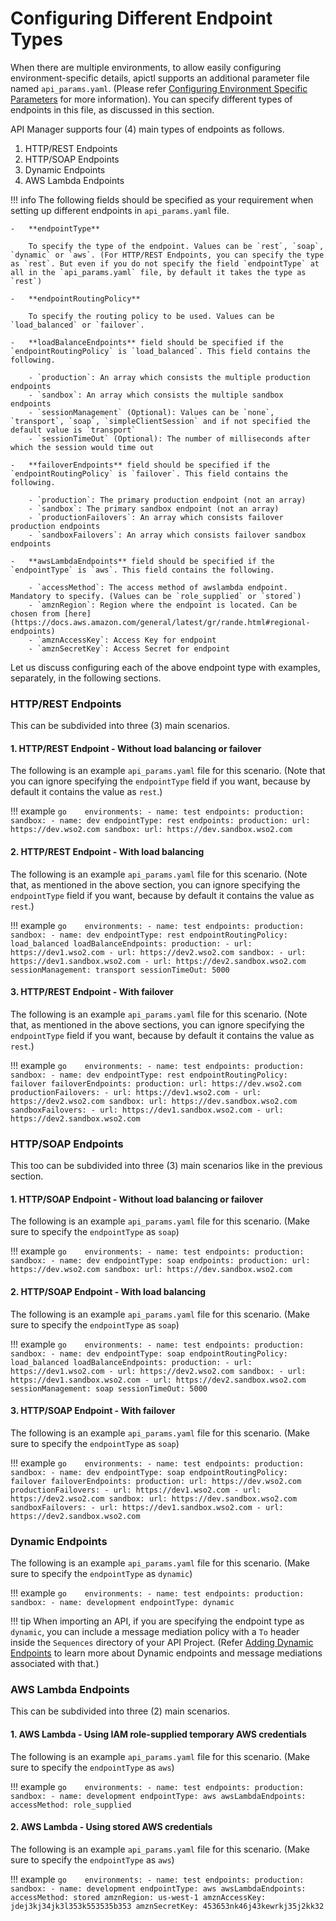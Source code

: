 #  Configuring Different Endpoint Types

When there are multiple environments, to allow easily configuring environment-specific details, apictl supports an additional parameter file named `api_params.yaml`. (Please refer [Configuring Environment Specific Parameters]({{base_path}}/learn/api-controller/advanced-topics/configuring-environment-specific-parameters) for more information). You can specify different types of endpoints in this file, as discussed in this section.

API Manager supports four (4) main types of endpoints as follows.

1. HTTP/REST Endpoints
2. HTTP/SOAP Endpoints
3. Dynamic Endpoints
4. AWS Lambda Endpoints

!!! info
    The following fields should be specified as your requirement when setting up different endpoints in `api_params.yaml` file.
    
    -   **endpointType**
        
        To specify the type of the endpoint. Values can be `rest`, `soap`, `dynamic` or `aws`. (For HTTP/REST Endpoints, you can specify the type as `rest`. But even if you do not specify the field `endpointType` at all in the `api_params.yaml` file, by default it takes the type as `rest`)
    
    -   **endpointRoutingPolicy**
    
        To specify the routing policy to be used. Values can be `load_balanced` or `failover`.
    
    -   **loadBalanceEndpoints** field should be specified if the `endpointRoutingPolicy` is `load_balanced`. This field contains the following.

        - `production`: An array which consists the multiple production endpoints
        - `sandbox`: An array which consists the multiple sandbox endpoints
        - `sessionManagement` (Optional): Values can be `none`, `transport`, `soap`, `simpleClientSession` and if not specified the default value is `transport`
        - `sessionTimeOut` (Optional): The number of milliseconds after which the session would time out

    -   **failoverEndpoints** field should be specified if the `endpointRoutingPolicy` is `failover`. This field contains the following.

        - `production`: The primary production endpoint (not an array)
        - `sandbox`: The primary sandbox endpoint (not an array)
        - `productionFailovers`: An array which consists failover production endpoints
        - `sandboxFailovers`: An array which consists failover sandbox endpoints

    -   **awsLambdaEndpoints** field should be specified if the `endpointType` is `aws`. This field contains the following.

        - `accessMethod`: The access method of awslambda endpoint. Mandatory to specify. (Values can be `role_supplied` or `stored`)
        - `amznRegion`: Region where the endpoint is located. Can be chosen from [here](https://docs.aws.amazon.com/general/latest/gr/rande.html#regional-endpoints)
        - `amznAccessKey`: Access Key for endpoint
        - `amznSecretKey`: Access Secret for endpoint

Let us discuss configuring each of the above endpoint type with examples, separately, in the following sections.

### HTTP/REST Endpoints

This can be subdivided into three (3) main scenarios.

#### 1. HTTP/REST Endpoint - Without load balancing or failover

The following is an example `api_params.yaml` file for this scenario. (Note that you can ignore specifying the `endpointType` field if you want, because by default it contains the value as `rest`.)

!!! example
    ```go   
    environments:
      - name: test
        endpoints:
            production:
            sandbox:
      - name: dev
        endpointType: rest
        endpoints:
            production:
                url: https://dev.wso2.com
            sandbox:
                url: https://dev.sandbox.wso2.com
    ```

#### 2. HTTP/REST Endpoint - With load balancing

The following is an example `api_params.yaml` file for this scenario. (Note that, as mentioned in the above section, you can ignore specifying the `endpointType` field if you want, because by default it contains the value as `rest`.)

!!! example
    ```go   
    environments:
      - name: test
        endpoints:
            production:
            sandbox:
      - name: dev
        endpointType: rest
        endpointRoutingPolicy: load_balanced
        loadBalanceEndpoints:
            production:
                - url: https://dev1.wso2.com
                - url: https://dev2.wso2.com
            sandbox:
                - url: https://dev1.sandbox.wso2.com
                - url: https://dev2.sandbox.wso2.com
            sessionManagement: transport
            sessionTimeOut: 5000
    ```

#### 3. HTTP/REST Endpoint - With failover

The following is an example `api_params.yaml` file for this scenario. (Note that, as mentioned in the above sections, you can ignore specifying the `endpointType` field if you want, because by default it contains the value as `rest`.)

!!! example
    ```go   
    environments:
      - name: test
        endpoints:
            production:
            sandbox:
      - name: dev
        endpointType: rest
        endpointRoutingPolicy: failover
        failoverEndpoints:
            production:
                url: https://dev.wso2.com
            productionFailovers:
                - url: https://dev1.wso2.com
                - url: https://dev2.wso2.com
            sandbox:
                url: https://dev.sandbox.wso2.com
            sandboxFailovers:
                - url: https://dev1.sandbox.wso2.com
                - url: https://dev2.sandbox.wso2.com
    ```

### HTTP/SOAP Endpoints

This too can be subdivided into three (3) main scenarios like in the previous section.

#### 1. HTTP/SOAP Endpoint - Without load balancing or failover

The following is an example `api_params.yaml` file for this scenario. (Make sure to specify the `endpointType` as `soap`)

!!! example
    ```go   
    environments:
      - name: test
        endpoints:
            production:
            sandbox:
      - name: dev
        endpointType: soap
        endpoints:
            production:
                url: https://dev.wso2.com
            sandbox:
                url: https://dev.sandbox.wso2.com
    ```

#### 2. HTTP/SOAP Endpoint - With load balancing

The following is an example `api_params.yaml` file for this scenario. (Make sure to specify the `endpointType` as `soap`)

!!! example
    ```go   
    environments:
      - name: test
        endpoints:
            production:
            sandbox:
      - name: dev
        endpointType: soap
        endpointRoutingPolicy: load_balanced
        loadBalanceEndpoints:
            production:
                - url: https://dev1.wso2.com
                - url: https://dev2.wso2.com
            sandbox:
                - url: https://dev1.sandbox.wso2.com
                - url: https://dev2.sandbox.wso2.com
            sessionManagement: soap
            sessionTimeOut: 5000
    ```

#### 3. HTTP/SOAP Endpoint - With failover

The following is an example `api_params.yaml` file for this scenario. (Make sure to specify the `endpointType` as `soap`)

!!! example
    ```go   
    environments:
      - name: test
        endpoints:
            production:
            sandbox:
      - name: dev
        endpointType: soap
        endpointRoutingPolicy: failover
        failoverEndpoints:
            production:
                url: https://dev.wso2.com
            productionFailovers:
                - url: https://dev1.wso2.com
                - url: https://dev2.wso2.com
            sandbox:
                url: https://dev.sandbox.wso2.com
            sandboxFailovers:
                - url: https://dev1.sandbox.wso2.com
                - url: https://dev2.sandbox.wso2.com
    ```

### Dynamic Endpoints

The following is an example `api_params.yaml` file for this scenario. (Make sure to specify the `endpointType` as `dynamic`)

!!! example
    ```go   
    environments:
        - name: test
          endpoints:
              production:
              sandbox:
        - name: development
          endpointType: dynamic
    ```

!!! tip
    When importing an API, if you are specifying the endpoint type as `dynamic`, you can include a message mediation policy with a `To` header inside the `Sequences` directory of your API Project. (Refer [Adding Dynamic Endpoints]({{base_path}}/learn/api-gateway/message-mediation/adding-dynamic-endpoints/#adding-dynamic-endpoints) to learn more about Dynamic endpoints and message mediations associated with that.)

### AWS Lambda Endpoints

This can be subdivided into three (2) main scenarios.

#### 1. AWS Lambda - Using IAM role-supplied temporary AWS credentials

The following is an example `api_params.yaml` file for this scenario. (Make sure to specify the `endpointType` as `aws`)

!!! example
    ```go   
    environments:
      - name: test
        endpoints:
            production:
            sandbox:
      - name: development
        endpointType: aws
        awsLambdaEndpoints:
            accessMethod: role_supplied
    ```

#### 2. AWS Lambda - Using stored AWS credentials

The following is an example `api_params.yaml` file for this scenario. (Make sure to specify the `endpointType` as `aws`)

!!! example
    ```go   
    environments:
      - name: test
        endpoints:
            production:
            sandbox:
      - name: development
        endpointType: aws
        awsLambdaEndpoints:
            accessMethod: stored
            amznRegion: us-west-1
            amznAccessKey: jdej3kj34jk3l353k553535b353
            amznSecretKey: 453653nk46j43kewrkj35j2kk32
    ```
